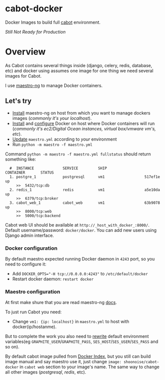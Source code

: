 cabot-docker
============

Docker Images to build full [cabot](https://github.com/arachnys/cabot) environment.

*Still Not Ready for Production*

Overview
============

As Cabot contains several things inside (django, celery, redis, database, etc) and docker using assumes one image for one thing we need several images for Cabot.

I use [maestro-ng](https://github.com/signalfuse/maestro-ng) to manage Docker containers.

Let's try
------------

- [Install](https://github.com/signalfuse/maestro-ng#installation) maestro-ng on host from which you want to manage dockers images (*commonly it's your localhost*).
- [Install](http://docs.docker.io/installation/#installation) and [configure](#docker_conf) Docker on host where Docker containers will run (*commonly it's ec2/Digital Ocean instances, virtual box/vmware vm's, etc*).
- [Update](#maestro_conf) `maestro.yml` according to *your* environment
- Run `python -m maestro -f maestro.yml`

Command `python -m maestro -f maestro.yml fullstatus` should return something like:

```
  #  INSTANCE             SERVICE         SHIP                 CONTAINER       STATUS
  1. postgre_1            postgresql      vm1                  517ef1e         up
     >>  5432/tcp:db
  2. redis_1              redis           vm1                  a5e10da         up
     >>  6379/tcp:broker
  3. cabot_web_1          cabot_web       vm1                  63b9078         up
     >>  8000/tcp:web
     >>  5000/tcp:backend
```

Cabot web UI should be available at `http://_host_with_docker_:8000/`.
Default username/password: `docker/docker`. You can add new users using Django admin interface.

### <a name="docker_conf"></a>Docker configuration

By default maestro expected running Docker daemon in `4243` port, so you need to configure it:

* Add `DOCKER_OPTS="-H tcp://0.0.0.0:4243"` to `/etc/default/docker`
* Restart docker daemon: `restart docker`

### <a name="maestro_conf"></a>Maestro configuration

At first make shure that you are read maestro-ng [docs](https://github.com/signalfuse/maestro-ng#orchestration).

To just run Cabot you need:
* Change `vm1: {ip: localhost}` in `maestro.yml` to host with docker(ip/hostanme).

But to complete the work you also need to [rewrite](https://github.com/signalfuse/maestro-ng#passing-extra-environment-variables) default environment variables(eg `GRAPHITE_USER`/`GRAPHITE_PASS`, `SES_HOST`/`SES_USER`/`SES_PASS` and so on).

By default cabot image pulled from [Docker Index](https://index.docker.io/u/shoonoise/cabot-docker/), but you still can build image manual and say maestro use it, just change `image: shoonoise/cabot-docker` in `cabot web` section to your image's name. 
The same way to change all other images (*postgresql*, *redis*, etc).
